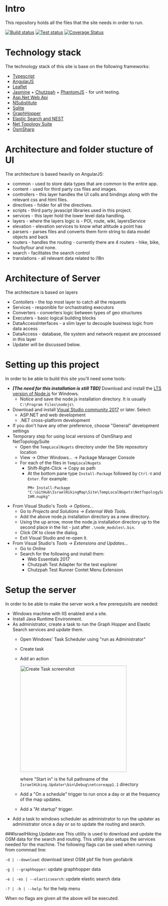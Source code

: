 # Intro
This repository holds all the files that the site needs in order to run.

[![Build status](https://ci.appveyor.com/api/projects/status/38up550uh57s8khw/branch/master?svg=true)](https://ci.appveyor.com/project/HarelM/site/branch/master)
[![Test status](http://teststatusbadge.azurewebsites.net/api/status/HarelM/site)](https://ci.appveyor.com/project/HarelM/site)
[![Coverage Status](https://coveralls.io/repos/github/IsraelHikingMap/Site/badge.svg?branch=master)](https://coveralls.io/github/IsraelHikingMap/Site?branch=master)

# Technology stack
The technology stack of this site is base on the following frameworks:
* [Typescript](http://www.typescriptlang.org/)
* [AngularJS](https://angularjs.org/)
* [Leaflet](http://leafletjs.com/)
* [Jasmine](http://jasmine.github.io/) + [Chutzpah](https://chutzpah.codeplex.com/) + [PhantomJS](http://phantomjs.org/) - for unit testing.
* [Asp.Net Web Api](http://www.asp.net/web-api)
* [NSubstitute](http://nsubstitute.github.io/)
* [Sqlite](https://www.sqlite.org/)
* [GraphHopper](https://graphhopper.com/)
* [Elastic Search and NEST](https://www.elastic.co/)
* [Net Topology Suite](https://github.com/NetTopologySuite/NetTopologySuite)
* [OsmSharp](http://www.osmsharp.com/)


# Architecture and folder stucture of UI
The architecture is based heavily on AngularJS:
* common - used to store data types that are common to the entire app.
* content - used for third party css files and images.
* controllers - this layer handles the UI calls and bindings along with the relevant css and html files.
* directives - folder for all the directives.
* scripts - third party javascipt libraries used in this project.
* services - this layer hold the lower level data handling.
 * layers - where the layers logic is - POI, route, wiki, layersService
 * elevation - elevation services to know what altitude a point has
 * parsers - parses files and converts them form string to data model objects and back
 * routers - handles the routing - currently there are 4 routers - hike, bike, fourbyfour and none.
 * search - facilitates the search control
* translations - all relevant data related to i18n
 
# Architecture of Server
The architecture is based on layers
* Contollers - the top most layer to catch all the requests
* Services - responible for orchastrating executors
* Converters - converters logic between types of geo structures
* Executers - basic logical building blocks 
* DataAccessInterfaces - a slim layer to decouple business logic from data access
* DataAccess - database, file system and network request are processed in this layer
* Updater will be discussed below.  

# Setting up this project
In order to be able to build this site you'll need some tools:

* ___[The need for this installation is still TBD]___ Download and install the [LTS version of Node.js](https://nodejs.org/en/) for Windows.
  * Notice and save the node.js installation directory. It is usually ```C:\Program Files\nodejs\```
* Download and install [Visual Studio community 2017](https://www.visualstudio.com/downloads) or later. Select:
  * ASP.NET and web development
  * .NET cross-platform development
* If you don't have any other preference, choose "General" development settings
* Temporary step for using local versions of OsmSharp and NetTopologySuite
  * Open the ```TempLocalNugets``` directory under the Site reposotory location
  * View &rarr; Other Windows... &rarr; Package Manager Console
  * For each of the files in ```TempLocalNugets```
    * Shift-Right-Click &rarr; Copy as path
    * At the bottom pane type ```Install-Package``` followed by ```Ctrl-V``` and ```Enter```. For example:
      ```
      PM> Install-Package "C:\GitHub\IsraelHikingMap\Site\TempLocalNugets\NetTopologySuite.IO.1.15.0-IHM.nupkg"
      ```
* From Visual Studio's _Tools &rarr; Options..._
  * Go to _Projects and Solutions &rarr; External Web Tools_.
  * Add the above node.js installation directory as a new directory.
  * Using the up arrow, move the node.js installation directory up to the second place in the list - just after ```.\node_modules\.bin```.
  * Click _OK_ to close the dialog.
  * Exit Visual Studio and re-open it.
* From Visual Studio's _Tools &rarr; Extensions and Updates..._ 
  * Go to _Online_
  * Search for the following and install them: 
    * Web Essentials 2017
    * Chutzpah Test Adapter for the test explorer
    * Chutzpah Test Runner Contet Menu Extension

# Setup the server
In order to be able to make the server work a few prerequisits are needed:
* Windows machine with IIS enabled and a site.
* Install Java Runtime Environment.
* As administrator, create a task to run the Graph Hopper and Elastic Search services and update them.
  * Open Windows' Task Scheduler using "run as Administrator"
  * Create task 
  * Add an action
  
      <img width="340" alt="Create Task screenshot" src="https://cloud.githubusercontent.com/assets/1304610/24397580/581fecb8-13af-11e7-9388-e3741fcc52bd.png">

      where "Start in" is the full pathname of the ```IsraelHiking.Updater\bin\Debug\netcoreapp1.1``` directory
  * Add a "On a schedule" trigger to run once a day or at the frequency of the map updates.
  * Add a "At startup" trigger.
* Add a task to windows scheduler as administrator to run the updater as administrator once a day or so to update the routing and search.

###IsraelHiking.Updater.exe
This utility is used to download and update the OSM data for the search and routing.
This utility also setups the services needed for the machine.
The following flags can be used when running from commnad line:

```-d | --download```: download latest OSM pbf file from geofabrik

```-g | --graphhopper```: update graphhopper data

```-e | -es | --elasticsearch```: update elastic search data

```-? | -h | --help```: for the help menu

When no flags are given all the above will be executed.
